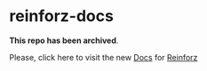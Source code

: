 # reinforz-docs

**This repo has been archived**.

Please, click here to visit the new [Docs](https://reinforz-docs.vercel.app) for [Reinforz](https://github.com/devorein/reinforz)
